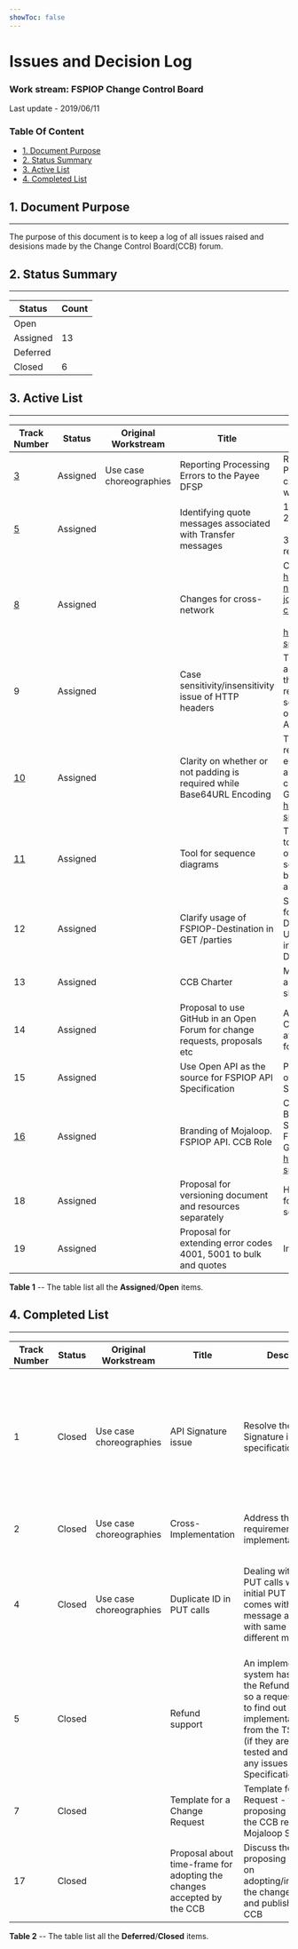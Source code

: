 ```yaml
---
showToc: false
---
```

# Issues and Decision Log

### **Work stream:** FSPIOP Change Control Board

Last update - 2019/06/11

### Table Of Content

- [1. Document Purpose](#1-document-purpose)
- [2. Status Summary](#2-status-summary)
- [3. Active List](#3-active-list)
- [4. Completed List](#4-completed-list)

## 1. Document Purpose
___

The purpose of this document is to keep a log of all issues raised and desisions made by the Change Control Board(CCB) forum.

## 2. Status Summary
___

|Status|Count|
|---|---|
|Open||
|Assigned|13|
|Deferred||
|Closed|6|

## 3. Active List
___

|Track Number|Status|Original Workstream|Title|Description|Next Steps|Responsible|Date Identified|Deadline|Date Updated|Date Resolved|
|---|---|---|---|---|---|---|---|---|---|---|
|[3](https://github.com/mojaloop/mojaloop-specification/issues/11)|Assigned|Use case choreographies|Reporting Processing Errors to the Payee DFSP|Reporting Processing Errors to the Payee DFSP - related to checking clearing result on the Payee side. This was discussed earlier as well|Submit proposal to the CCB; Talk to the design/dev team on Mojaloop about GET calls for clearing check|Michael|2018/06/03||2018/12/19||
|[5](https://github.com/mojaloop/mojaloop-specification/issues/14)|Assigned||Identifying quote messages associated with Transfer messages|1. Follow GitHub issue #14<br>2. Discuss the issue</br><br>3. Canvass impact of this with Adrian in relation to Interledger</br>||Michael, CCB|2018/12/10||2019/06/11||
|[8](https://github.com/mojaloop/mojaloop-specification/issues/13)|Assigned||Changes for cross-network|Changes Proposed here:<br>https://github.com/mojaloop/cross-network/blob/master/part2-johannesburg-april-2019/api-changes.md</br><br>https://github.com/mojaloop/mojaloop-specification/issues/13</br>|Review, Feedback regarding the issues #13, #14 on GitHub by June 18th|CCB|2019/02/19||2019/07/09||
|9|Assigned||Case sensitivity/insensitivity issue of HTTP headers|The proposal is to have clarity by adding test to either API Definition or the Signature document or both to remove ambiguity regarding the case sensitivity of HTTP headers. Feedback on Solution Proposal by June 18th. Acceptance (if not blocking issues)||Henrik|2019/02/19||2019/07/09|
|[10](https://github.com/mojaloop/mojaloop-specification/issues/16)|Assigned||Clarity on whether or not padding is required while Base64URL Encoding|This change request is to make the requirement for padding in Base64URL encoding a) explicit in the API definition and the Signature document, and b) consistent between the two.<br>GitHub issue - https://github.com/mojaloop/mojaloop-specification/issues/16</br>|Solution Proposal, Feedback|Michael|2019/02/19||2019/07/09||
|[11](https://github.com/mojaloop/mojaloop-specification/issues/10)|Assigned||Tool for sequence diagrams|The team to make a decision on the tool to use for sequence diagrams (~75 of them). Michael proposed to use something like plantuml that is text based and is supported across formats and easy to distribute and upate|Feedback , Review on https://github.com/mojaloop/mojaloop-specification/issues/10, https://github.com/mojaloop/mojaloop-specification/pull/17|Michael, Sam|2019/02/19||2019/07/09||
|12|Assigned||Clarify usage of FSPIOP-Destination in GET /parties|So the change request would be two-folded:Correct Figure 5 in API Definition.<br>Update text in API Signature about only including FSPIOP-Destination when the Destination FSP is known.</br>|Solution Proposal|Henrik, Michael|2019/02/21||2019/07/09||
|13|Assigned||CCB Charter|Matt working internally regarding advice on the Draft CCB Charter; To share with the CCB team soon|Version 0.4 of the CCB Charter to be shared with team|Matt|2019/03/05||2019/07/09||
|14|Assigned||Proposal to use GitHub in an Open Forum for change requests, proposals etc|A proposal was made to use GitHub for CCB discussions regarding issues to avoid repetition at various forums and for visibility.|Continue Pilot process as the CCB Charter is being finalized|CCB|2019/03/19||2019/07/09||
|15|Assigned||Use Open API as the source for FSPIOP API Specification|Proposal to use the Open API version of the FSPIOP API Specification as the Source|Raise a Pull Request (PR)<br>Discuss the issue of 'precedence in case of conflict/discrepency'</br>|CCB, Sam, RJ|2019/03/19||2019/07/09||
|[16](https://github.com/mojaloop/mojaloop-specification/issues/15)|Assigned||Branding of Mojaloop. FSPIOP API. CCB Role|Clarity regarding the Mojaloop Branding - Is it just for the Open Source Switch implementaiton or the FSPIOP API?<br>GitHub Issue: https://github.com/mojaloop/mojaloop-specification/issues/15</br>	|Review, Feedback regarding the issue #15 on - https://github.com/mojaloop/mojaloop-specification/issues/15 |Matt|2019/04/23||2019/07/09||
|18|Assigned||Proposal for versioning document and resources separately|Henrik's proposal to maintain versions for the API Definition and resources separately|To have a separate discussion regarding moving to next version using the current (accepted) solution proposal|Henrik, Sam|2019/04/24||2019/07/09||
|19|Assigned||Proposal for extending error codes 4001, 5001 to bulk and quotes|Initial proposal|Solution Proposal updated|Henrik|2019/04/24||2019/06/11||

**Table 1** -- The table list all the **Assigned**/**Open** items.

## 4. Completed List
___

|Track Number|Status|Original Workstream|Title|Description|Next Steps|Responsible|Date Identified|Deadline|Date Updated|Date Resolved|
|---|---|---|---|---|---|---|---|---|---|---|
|1|Closed|Use case choreographies|API Signature issue|Resolve the API Signature issue in the specification|Decide on strategy - confirm or debate Henrik's proposal to allow identifying fields that should not be included in the Signature||13/02/2018||13/03/2018|2018/05/01|
|2|Closed|Use case choreographies|Cross-Implementation|Address the requirement for cross implementation|Submit proposal document to the CCB|Michael|2018/06/03||2018/12/19|2019/03/05|
|4|Closed|Use case choreographies|Duplicate ID in PUT calls|Dealing with duplicate PUT calls where an initial PUT request comes with one message and another with same ID but different message|To check API Definition to see if there is a section that already address this if not determine next steps to add it|Henrik, Michael|2018/05/15||2018/10/23|2018/11/30|
|5|Closed||Refund support|An implementer of the system has a need for the Refund Use Case, so a request was made to find out the implementation status from the TSP partners (if they are ready, tested and if they have any issues with the Specification)|Find out from other TSP patners, the status of implementation|CCB|2018/07/31||2018/09/11|2018/09/11|
|7|Closed||Template for a Change Request|Template for a Change Request - for proposing changes to the CCB regarding Mojaloop Specification|Pilot|Henrik|2019/01/08||2019/01/08|2019/03/19|
|17|Closed||Proposal about time-frame for adopting the changes accepted by the CCB|Discuss the issue of proposing a timeline on adopting/implementing the changes accepted and published by the CCB|Discussion among CCB team members|Matt, CCB|2019/04/23||2019/05/14|2019/05/14|

**Table 2** -- The table list all the **Deferred**/**Closed** items.
